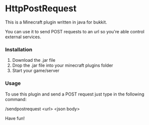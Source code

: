 # HttpPostRequest
This is a Minecraft plugin written in java for bukkit.

You can use it to send POST requests to an url so you're able control external services.

### Installation

1. Download the .jar file
2. Drop the .jar file into your minecraft plugins folder
3. Start your game/server

### Usage

To use this plugin and send a POST request just type in the following command:

/sendpostrequest \<url> \<json body>

Have fun!
